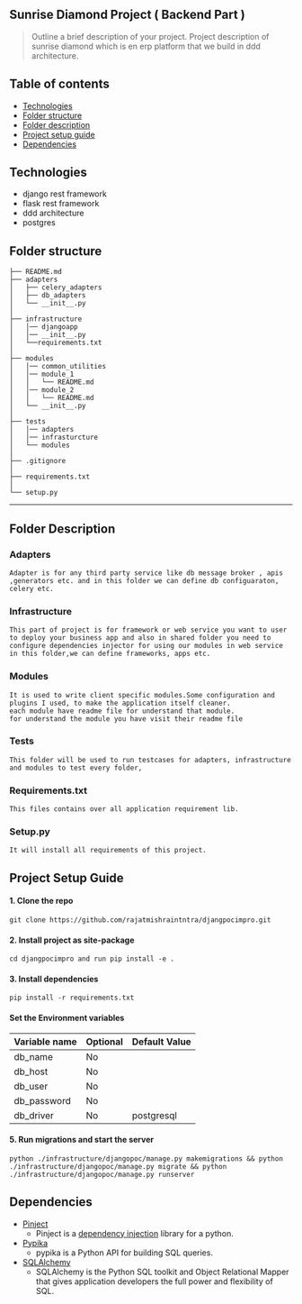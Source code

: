 ## Sunrise Diamond Project ( Backend Part )
> Outline a brief description of your project. Project description of sunrise diamond which is en erp platform that we build in ddd architecture.

## Table of contents
* [Technologies](#technologies)
* [Folder structure](#folder-structure)
* [Folder description](#folder-description)
* [Project setup guide](#project-setup-guide)
* [Dependencies](#Dependencies)

## Technologies

* django rest framework
* flask rest framework
* ddd architecture 
* postgres

Folder structure
------------

    ├── README.md         
    ├── adapters
    │   ├── celery_adapters 
    │   ├── db_adapters  
    │   └── __init__.py  
    │
    ├── infrastructure            
    │   │── djangoapp
    │   │── __init__.py
    │   └──requirements.txt
    │
    ├── modules     
    │   │── common_utilities
    │   │── module_1
    │   │   └── README.md 
    │   │── module_2
    │   │   └── README.md 
    │   └── __init__.py
    │
    ├── tests        
    │   │── adapters
    │   │── infrasturcture
    │   └── modules
    │
    ├── .gitignore           
    │
    ├── requirements.txt   
    │
    └── setup.py        

--------


## Folder Description


### Adapters

    Adapter is for any third party service like db message broker , apis ,generators etc. and in this folder we can define db configuaraton, celery etc. 

### Infrastructure

    This part of project is for framework or web service you want to user to deploy your business app and also in shared folder you need to configure dependencies injector for using our modules in web service
    in this folder,we can define frameworks, apps etc.

### Modules

    It is used to write client specific modules.Some configuration and plugins I used, to make the application itself cleaner.
    each module have readme file for understand that module.
    for understand the module you have visit their readme file

### Tests

    This folder will be used to run testcases for adapters, infrastructure and modules to test every folder,

### Requirements.txt

    This files contains over all application requirement lib.

### Setup.py

    It will install all requirements of this project.

## Project Setup Guide

#### 1. Clone  the repo

    git clone https://github.com/rajatmishraintntra/djangpocimpro.git

#### 2. Install project as site-package

    cd djangpocimpro and run pip install -e .

#### 3. Install dependencies

    pip install -r requirements.txt

#### Set the Environment variables

| Variable name | Optional | Default Value |
|---------------|----------|---------------|
| db_name       | No       |               |
 | db_host       | No       |               |
 | db_user       | No       |               |
 | db_password   | No       |               |
 | db_driver     | No       | postgresql    |

#### 5. Run migrations and start the server

    python ./infrastructure/djangopoc/manage.py makemigrations && python ./infrastructure/djangopoc/manage.py migrate && python ./infrastructure/djangopoc/manage.py runserver


## Dependencies

- [Pinject](https://github.com/google/pinject)
  - Pinject is a [dependency injection](https://www.tutorialsteacher.com/ioc/dependency-injection) library for a python.
- [Pypika](https://pypika.readthedocs.io/en/latest/)
  - pypika is a Python API for building SQL queries. 
- [SQLAlchemy](https://www.sqlalchemy.org/)
  - SQLAlchemy is the Python SQL toolkit and Object Relational Mapper that gives application developers the full power and flexibility of SQL.

 
